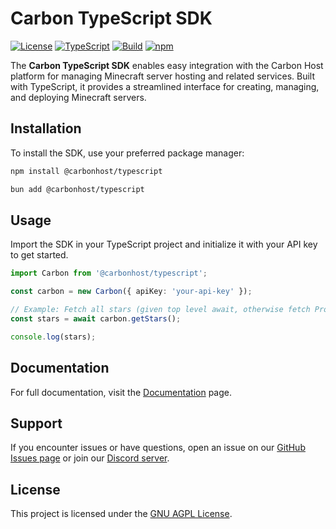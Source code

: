 # Carbon TypeScript SDK

[![License](https://img.shields.io/badge/license-GNU%20AGPL-blue)](LICENSE)
[![TypeScript](https://img.shields.io/badge/types-TypeScript-blue)](https://www.typescriptlang.org/)
[![Build](https://img.shields.io/github/actions/workflow/status/carbon-host/carbon-typescript/ci.yml)](https://github.com/carbon-host/carbon-typescript/actions)
[![npm](https://img.shields.io/npm/v/@carbonhost/typescript)](https://www.npmjs.com/package/@carbonhost/typescript)

The **Carbon TypeScript SDK** enables easy integration with the Carbon Host platform for managing Minecraft server hosting and related services. Built with TypeScript, it provides a streamlined interface for creating, managing, and deploying Minecraft servers.

## Installation

To install the SDK, use your preferred package manager:

```bash
npm install @carbonhost/typescript
```
```bash
bun add @carbonhost/typescript
```

## Usage

Import the SDK in your TypeScript project and initialize it with your API key to get started.

```typescript
import Carbon from '@carbonhost/typescript';

const carbon = new Carbon({ apiKey: 'your-api-key' });

// Example: Fetch all stars (given top level await, otherwise fetch Promises accordingly)
const stars = await carbon.getStars();

console.log(stars);
```

## Documentation

For full documentation, visit the [Documentation](https://carbon.host/docs/typescript) page.

## Support

If you encounter issues or have questions, open an issue on our [GitHub Issues page](https://github.com/carbon-host/carbon-typescript/issues) or join our [Discord server](https://discord.gg/carbon).

## License

This project is licensed under the [GNU AGPL License](LICENSE).
